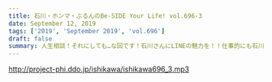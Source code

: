 ```yaml
---
title: 石川・ホンマ・ぶるんのBe-SIDE Your Life! vol.696-3
date: September 12, 2019
tags: ['2019', 'September 2019', 'vol.696']
draft: false
summary: 人生相談！それにしても…な回です！石川さんにLINEの魅力を！！仕事的にも石川さんにLINEをやって欲しいのです！！！MIURA
---
```


http://project-phi.ddo.jp/ishikawa/ishikawa696_3.mp3